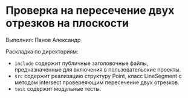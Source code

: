 # Проверка на пересечение двух отрезков на плоскости

Выполнил: Панов Александр

Раскладка по директориям:

  - `include` содержит публичные заголовочные файлы, предназначенные для
    включения в пользовательские проекты.
  - `src` содержит реализацию структуру Point, класс LineSegment с методом intersect провереяющим пересечение двух отрезков.
  - `test` содержит модульные тесты.

<!-- исходный алгоритм http://e-maxx.ru/algo/segments_intersection_checking -->